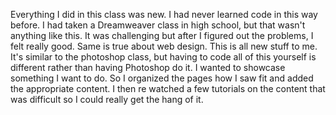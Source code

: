 Everything I did in this class was new. I had never learned code in this way before. I had taken a Dreamweaver class in high school, but that wasn't anything like this. It was challenging but after I figured out the problems, I felt really good.
Same is true about web design. This is all new stuff to me. It's similar to the photoshop class, but having to code all of this yourself is different rather than having Photoshop do it.
I wanted to showcase something I want to do. So I organized the pages how I saw fit and added the appropriate content. I then re watched a few tutorials on the content that was difficult so I could really get the hang of it.
